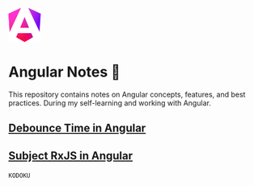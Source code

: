 ![Angular](angular.svg)

# Angular Notes 📝

This repository contains notes on Angular concepts, features, and best practices. During my self-learning and working with Angular.

## [Debounce Time in Angular](https://github.com/kodoku-san/angular-notes/blob/main/debounce-time.md)
## [Subject RxJS in Angular](https://github.com/kodoku-san/angular-notes/blob/main/rxjs-angular.md)

`KODOKU`
